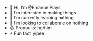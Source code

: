 - 👋 Hi, I’m @EmanuelPlays
- 👀 I’m interested in making things
- 🌱 I’m currently learning nothing
- 💞️ I’m looking to collaborate on nothing
- 😄 Pronouns: he/him
- ⚡ Fun fact: yipee

<!---
EmanuelPlays/EmanuelPlays is a ✨ special ✨ repository because its `README.md` (this file) appears on your GitHub profile.
You can click the Preview link to take a look at your changes.
--->
